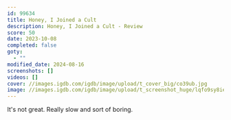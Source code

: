 ```yaml
---
id: 99634
title: Honey, I Joined a Cult
description: Honey, I Joined a Cult - Review
score: 50
date: 2023-10-08
completed: false
goty:
  - ""
modified_date: 2024-08-16
screenshots: []
videos: []
cover: //images.igdb.com/igdb/image/upload/t_cover_big/co39ub.jpg
image: //images.igdb.com/igdb/image/upload/t_screenshot_huge/lqfo9sy8iebxuvv8ysy6.jpg
---
```

It's not great. Really slow and sort of boring.